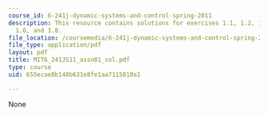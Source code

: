 ```yaml
---
course_id: 6-241j-dynamic-systems-and-control-spring-2011
description: This resource contains solutions for exercises 1.1, 1.2, 1.3(a)-(b),
  1.6, and 1.8.
file_location: /coursemedia/6-241j-dynamic-systems-and-control-spring-2011/655ecae8b148b631e8fe1aa7115810a1_MIT6_241JS11_assn01_sol.pdf
file_type: application/pdf
layout: pdf
title: MIT6_241JS11_assn01_sol.pdf
type: course
uid: 655ecae8b148b631e8fe1aa7115810a1

---
```

None